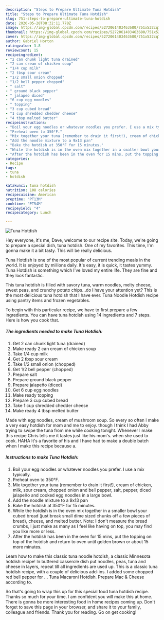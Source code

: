 ```yaml
---
description: "Steps to Prepare Ultimate Tuna Hotdish"
title: "Steps to Prepare Ultimate Tuna Hotdish"
slug: 751-steps-to-prepare-ultimate-tuna-hotdish
date: 2020-05-28T08:32:11.778Z
image: https://img-global.cpcdn.com/recipes/5272061403463680/751x532cq70/tuna-hotdish-recipe-main-photo.jpg
thumbnail: https://img-global.cpcdn.com/recipes/5272061403463680/751x532cq70/tuna-hotdish-recipe-main-photo.jpg
cover: https://img-global.cpcdn.com/recipes/5272061403463680/751x532cq70/tuna-hotdish-recipe-main-photo.jpg
author: Gabriel Horton
ratingvalue: 3.8
reviewcount: 15
recipeingredient:
- "2 can chunk light tuna drained"
- "2 can cream of chicken soup"
- "1/4 cup milk"
- "2 tbsp sour cream"
- "1/2 small onion chopped"
- "1/2 bell pepper chopped"
- " salt"
- " ground black pepper"
- " jalapeo diced"
- "6 cup egg noodles"
- " topping"
- "3 cup cubed bread"
- "1 cup shredded chedder cheese"
- "4 tbsp melted butter"
recipeinstructions:
- "Boil your egg noodles or whatever noodles you prefer. I use a mix typically."
- "Preheat oven to 350°F."
- "Mix together your tuna (remember to drain it first!), cream of chicken, milk, sour cream, chopped onion and bell pepper, salt, pepper, diced jalapeño and cooked egg noodles in a large bowl."
- "Add the noodle mixture to a 9x13 pan"
- "Bake the hotdish at 350°F for 15 minutes."
- "While the hotdish is in the oven mix together in a smaller bowl your cubed bread (just break small dime sized chunks off a few pieces of bread), cheese, and melted butter. Note: I don&#39;t measure the bread crumbs, I just make as many as I feel like having on top, you may find you like more or less."
- "After the hotdish has been in the oven for 15 mins, put the topping on top of the hotdish and return to oven until golden brown or about 15 more minutes."
categories:
- Recipe
tags:
- tuna
- hotdish

katakunci: tuna hotdish 
nutrition: 108 calories
recipecuisine: American
preptime: "PT13M"
cooktime: "PT54M"
recipeyield: "4"
recipecategory: Lunch

---
```



![Tuna Hotdish](https://img-global.cpcdn.com/recipes/5272061403463680/751x532cq70/tuna-hotdish-recipe-main-photo.jpg)

Hey everyone, it's me, Dave, welcome to our recipe site. Today, we're going to prepare a special dish, tuna hotdish. One of my favorites. This time, I'm gonna make it a bit tasty. This will be really delicious.

Tuna Hotdish is one of the most popular of current trending meals in the world. It is enjoyed by millions daily. It's easy, it is quick, it tastes yummy. Tuna Hotdish is something which I've loved my entire life. They are fine and they look fantastic.

This tuna hotdish is filled with savory tuna, warm noodles, melty cheese, sweet peas, and crunchy potato chips…do I have your attention yet? This is the most delicious tuna hotdish that I have ever. Tuna Noodle Hotdish recipe using pantry items and frozen vegetables.


To begin with this particular recipe, we have to first prepare a few ingredients. You can have tuna hotdish using 14 ingredients and 7 steps. Here is how you cook that.

<!--inarticleads1-->

##### The ingredients needed to make Tuna Hotdish:

1. Get 2 can chunk light tuna (drained)
1. Make ready 2 can cream of chicken soup
1. Take 1/4 cup milk
1. Get 2 tbsp sour cream
1. Take 1/2 small onion (chopped)
1. Get 1/2 bell pepper (chopped)
1. Prepare  salt
1. Prepare  ground black pepper
1. Prepare  jalapeño (diced)
1. Get 6 cup egg noodles
1. Make ready  topping
1. Prepare 3 cup cubed bread
1. Take 1 cup shredded chedder cheese
1. Make ready 4 tbsp melted butter


Made with egg noodles, cream of mushroom soup. So every so often I make a very easy hotdish for mom and me to enjoy. though I think I had Abby trying to swipe the tuna from me while cooking tonight. Whenever I make this recipe Chris tells me it tastes just like his mom&#39;s. when she used to cook. HAHA It&#39;s a favorite of his and I have had to make a double batch when I make this recipe because a. 

<!--inarticleads2-->

##### Instructions to make Tuna Hotdish:

1. Boil your egg noodles or whatever noodles you prefer. I use a mix typically.
1. Preheat oven to 350°F.
1. Mix together your tuna (remember to drain it first!), cream of chicken, milk, sour cream, chopped onion and bell pepper, salt, pepper, diced jalapeño and cooked egg noodles in a large bowl.
1. Add the noodle mixture to a 9x13 pan
1. Bake the hotdish at 350°F for 15 minutes.
1. While the hotdish is in the oven mix together in a smaller bowl your cubed bread (just break small dime sized chunks off a few pieces of bread), cheese, and melted butter. Note: I don&#39;t measure the bread crumbs, I just make as many as I feel like having on top, you may find you like more or less.
1. After the hotdish has been in the oven for 15 mins, put the topping on top of the hotdish and return to oven until golden brown or about 15 more minutes.


Learn how to make this classic tuna noodle hotdish, a classic Minnesota hotdish recipe! In buttered casserole dish put noodles, peas, tuna and cheese in layers, repeat till all ingredients are used up. This is a classic tuna hotdish recipe, with a couple of delicious add-ins. I added some chopped red bell pepper for … Tuna Macaroni Hotdish. Prepare Mac &amp; Cheese according to. 

So that's going to wrap this up for this special food tuna hotdish recipe. Thanks so much for your time. I am confident you will make this at home. There is gonna be more interesting food in home recipes coming up. Don't forget to save this page in your browser, and share it to your family, colleague and friends. Thank you for reading. Go on get cooking!
